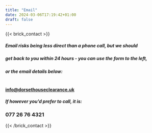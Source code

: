 ```yaml
---
title: "Email"
date: 2024-03-06T17:19:42+01:00
draft: false
---
```


{{< brick_contact >}}
&nbsp;   
##### Email risks being less direct than a phone call, but we should
##### get back to you within 24 hours - you can use the form to the left,
##### or the email details below:  
&nbsp;    
**info@dorsethouseclearance.uk**

##### If however you'd prefer to call, it is:  
### 077 26 76 4321


{{< /brick_contact >}}